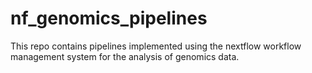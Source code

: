 # nf_genomics_pipelines
This repo contains pipelines implemented using the nextflow workflow management system for the analysis of genomics data.
